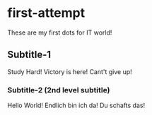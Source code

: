 # first-attempt
These are my first dots for IT world!


## Subtitle-1
Study Hard!
Victory is here!
Cant't give up!

### Subtitle-2 (2nd level subtitle)
Hello World!
Endlich bin ich da!
Du schafts das!

